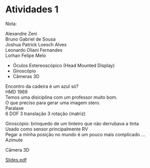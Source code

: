 # Atividades 1

Nota: 

Alexandre Zeni  
Bruno Gabriel de Sousa  
Joshua Patrick Loesch Alves  
Leonardo Oliani Fernandes  
Lorhan Felipe Melo  

- Óculos Estereoscópico (Head Mounted Display)
- Giroscópio
- Câmeras 3D

Encontro da cadeira é um azul só?  
HMD 1969  
Temos uma disiciplina com um professor muito bom.  
O que preciso para gerar uma imagem stero.  
Paralaxe  
6 DOF 3 translação 3 rotação (matriz)  

Giroscópio: brinquedo de um tinteiro que não derrubava a tinta  
Usado como sensor principalmente RV  
Pegar a minha posição no mundo é um pouco mais complicado ...  
Azimute  

Câmera 3D

[Slides.pdf](Slides.pdf)  

